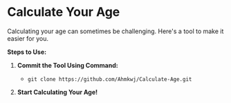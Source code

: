 # Calculate Your Age

Calculating your age can sometimes be challenging. Here's a tool to make it easier for you.

**Steps to Use:**

1. **Commit the Tool Using Command:**
   - `git clone https://github.com/Ahmkwj/Calculate-Age.git`

2. **Start Calculating Your Age!**
